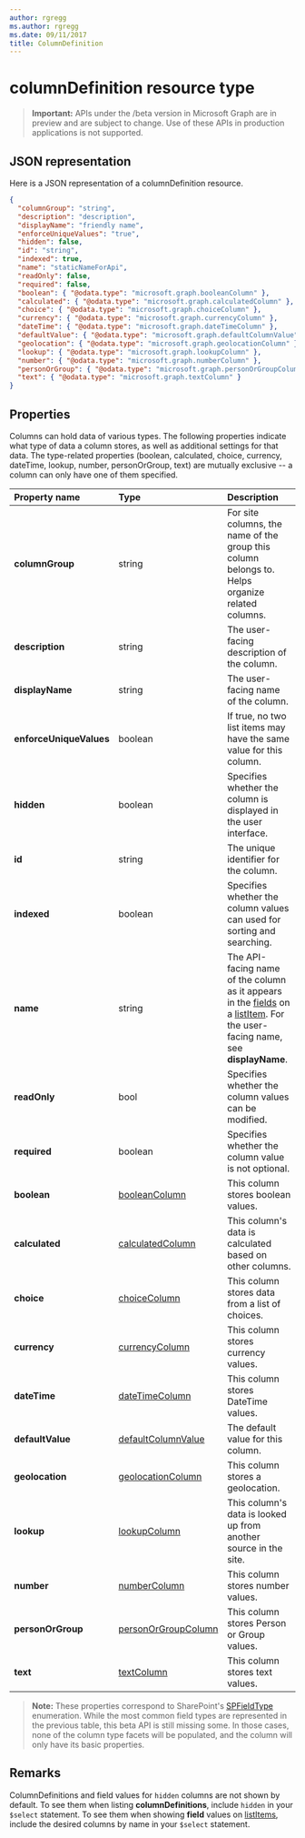 ```yaml
---
author: rgregg
ms.author: rgregg
ms.date: 09/11/2017
title: ColumnDefinition
---
```

# columnDefinition resource type

> **Important:** APIs under the /beta version in Microsoft Graph are in preview and are subject to change. Use of these APIs in production applications is not supported.

## JSON representation

Here is a JSON representation of a columnDefinition resource.

<!--{
  "blockType": "resource",
  "optionalProperties": [],
  "keyProperty": "id",
  "baseType": "microsoft.graph.entity",
  "@odata.type": "microsoft.graph.columnDefinition"
}-->

```json
{
  "columnGroup": "string",
  "description": "description",
  "displayName": "friendly name",
  "enforceUniqueValues": "true",
  "hidden": false,
  "id": "string",
  "indexed": true,
  "name": "staticNameForApi",
  "readOnly": false,
  "required": false,
  "boolean": { "@odata.type": "microsoft.graph.booleanColumn" },
  "calculated": { "@odata.type": "microsoft.graph.calculatedColumn" },
  "choice": { "@odata.type": "microsoft.graph.choiceColumn" },
  "currency": { "@odata.type": "microsoft.graph.currencyColumn" },
  "dateTime": { "@odata.type": "microsoft.graph.dateTimeColumn" },
  "defaultValue": { "@odata.type": "microsoft.graph.defaultColumnValue" },
  "geolocation": { "@odata.type": "microsoft.graph.geolocationColumn" },
  "lookup": { "@odata.type": "microsoft.graph.lookupColumn" },
  "number": { "@odata.type": "microsoft.graph.numberColumn" },
  "personOrGroup": { "@odata.type": "microsoft.graph.personOrGroupColumn" },
  "text": { "@odata.type": "microsoft.graph.textColumn" }
}
```

## Properties

Columns can hold data of various types.
The following properties indicate what type of data a column stores, as well as additional settings for that data.
The type-related properties (boolean, calculated, choice, currency, dateTime, lookup, number, personOrGroup, text) are mutually exclusive -- a column can only have one of them specified.

| Property name           | Type    | Description
|:------------------------|:--------|:-----------------------------------------
| **columnGroup**         | string  | For site columns, the name of the group this column belongs to. Helps organize related columns.
| **description**         | string  | The user-facing description of the column.
| **displayName**         | string  | The user-facing name of the column.
| **enforceUniqueValues** | boolean | If true, no two list items may have the same value for this column.
| **hidden**              | boolean | Specifies whether the column is displayed in the user interface.
| **id**                  | string  | The unique identifier for the column.
| **indexed**             | boolean | Specifies whether the column values can used for sorting and searching.
| **name**                | string  | The API-facing name of the column as it appears in the [fields][] on a [listItem][]. For the user-facing name, see **displayName**.
| **readOnly**            | bool    | Specifies whether the column values can be modified.
| **required**            | boolean | Specifies whether the column value is not optional.
| **boolean**       | [booleanColumn][]       | This column stores boolean values.
| **calculated**    | [calculatedColumn][]    | This column's data is calculated based on other columns.
| **choice**        | [choiceColumn][]        | This column stores data from a list of choices.
| **currency**      | [currencyColumn][]      | This column stores currency values.
| **dateTime**      | [dateTimeColumn][]      | This column stores DateTime values.
| **defaultValue**  | [defaultColumnValue][]  | The default value for this column.
| **geolocation**   | [geolocationColumn][]   | This column stores a geolocation.
| **lookup**        | [lookupColumn][]        | This column's data is looked up from another source in the site.
| **number**        | [numberColumn][]        | This column stores number values.
| **personOrGroup** | [personOrGroupColumn][] | This column stores Person or Group values.
| **text**          | [textColumn][]          | This column stores text values.

>**Note:** These properties correspond to SharePoint's [SPFieldType][] enumeration.
While the most common field types are represented in the previous table, this beta API is still missing some.
In those cases, none of the column type facets will be populated, and the column will only have its basic properties.

## Remarks

ColumnDefinitions and field values for `hidden` columns are not shown by default.
To see them when listing **columnDefinitions**, include `hidden` in your `$select` statement.
To see them when showing **field** values on [listItems][listItem], include the desired columns by name in your `$select` statement.

[booleanColumn]: booleanColumn.md
[calculatedColumn]: calculatedColumn.md
[choiceColumn]: choiceColumn.md
[currencyColumn]: currencyColumn.md
[dateTimeColumn]: dateTimeColumn.md
[defaultColumnValue]: defaultColumnValue.md
[geolocationColumn]: geolocationColumn.md
[lookupColumn]: lookupColumn.md
[numberColumn]: numberColumn.md
[personOrGroupColumn]: personOrGroupColumn.md
[textColumn]: textColumn.md
[fieldValueSet]: fieldValueSet.md
[fields]: fieldvalueset.md
[listItem]: listitem.md

[SPFieldType]: https://msdn.microsoft.com/en-us/library/microsoft.sharepoint.spfieldtype.aspx

<!-- {
  "type": "#page.annotation",
  "description": "",
  "keywords": "",
  "section": "documentation",
  "tocPath": "Resources/ColumnDefinition"
} -->
